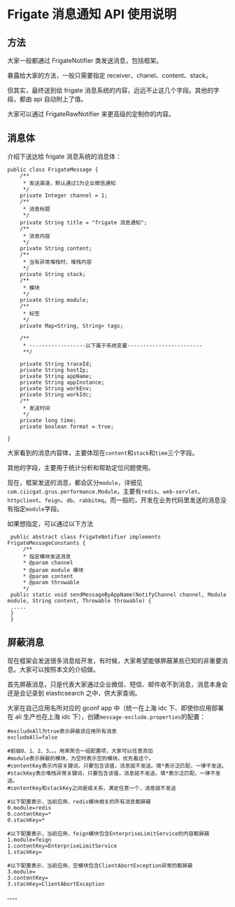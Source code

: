 # Frigate 消息通知 API 使用说明

## 方法

大家一般都通过 FrigateNotifier 类发送消息，包括框架。

暴露给大家的方法，一般只需要指定 receiver、chanel、content、stack。

但其实，最终送到给 frigate 消息系统的内容，远远不止这几个字段。其他的字段，都由 api 自动附上了值。

大家可以通过 FrigateRawNotifier 来更高级的定制你的内容。

## 消息体

介绍下送达给 frigate 消息系统的消息体：

```
public class FrigateMessage {
    /**
     * 发送渠道，默认通过1为企业微信通知
     */
    private Integer channel = 1;
    /**
     * 消息标题
     */
    private String title = "frigate 消息通知";
    /**
     * 消息内容
     */
    private String content;
    /**
     * 当有异常堆栈时，堆栈内容
     */
    private String stack;
    /**
     * 模块
     */
    private String module;
    /**
     * 标签
     */
    private Map<String, String> tags;

    /**
     * ------------------以下属于系统变量------------------------
     **/

    private String traceId;
    private String hostIp;
    private String appName;
    private String appInstance;
    private String workEnv;
    private String workIdc;
    /**
     * 发送时间
     */
    private long time;
    private boolean format = true;

}
```

大家看到的消息内容体，主要体现在`content`和`stack`和`time`三个字段。

其他的字段，主要用于统计分析和帮助定位问题使用。

现在，框架发送的消息，都会区分`module`，详细见`com.ciicgat.grus.performance.Module`，主要有`redis`、`web-servlet`、`httpclient`、`feign`、`db`、`rabbitmq`。而一般的，开发在业务代码里发送的消息没有指定`module`字段。

如果想指定，可以通过以下方法

```
 public abstract class FrigateNotifier implements FrigateMessageConstants {
     /**
     * 指定模块发送消息
     * @param channel
     * @param module 模块
     * @param content
     * @param throwable
     */
 public static void sendMessageByAppName(NotifyChannel channel, Module module, String content, Throwable throwable) {
 .....
 }
 }
```

## 屏蔽消息

现在框架会发送很多消息给开发，有时候，大家希望能够屏蔽某些已知的非重要消息。大家可以按照本文的介绍做。

首先屏蔽消息，只是代表大家通过企业微信、短信、邮件收不到消息，消息本身会还是会记录到 elasticsearch 之中，供大家查询。

大家在自己应用名所对应的 gconf app 中（统一在上海 idc 下、即使你应用部署在 ali 生产也在上海 idc 下），创建`message-exclude.properties`的配置：

```
#excludeAll为true表示屏蔽该应用所有消息
excludeAll=false

#前缀0、1、2、3。。。用来聚合一组配置项，大家可以任意添加
#module表示屏蔽的模块，为空时表示空的模块。优先看这个。
#contentKey表示内容关键词，只要包含该值，消息就不发送。填*表示泛匹配，一律不发送。
#stackKey表示堆栈异常关键词，只要包含该值，消息就不发送。填*表示泛匹配，一律不发送。
#contentKey和stackKey之间是或关系，满足任意一个，消息就不发送

#以下配置表示，当前应用，redis模块相关的所有消息都屏蔽
0.module=redis
0.contentKey=*
0.stackKey=*

#以下配置表示，当前应用，feign模块包含EnterpriseLimitService的内容都屏蔽
1.module=feign
1.contentKey=EnterpriseLimitService
1.stackKey=

#以下配置表示，当前应用，空模块包含ClientAbortException异常的都屏蔽
3.module=
3.contentKey=
3.stackKey=ClientAbortException

。。。。
```
